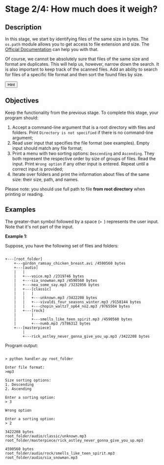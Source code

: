 <h1>Stage 2/4: How much does it weigh?</h1>

<h2>Description</h2>

<p>In this stage, we start by identifying files of the same size in bytes. The <code class="java">os.path</code> module allows you to get access to file extension and size. The <a target="_blank" href="https://docs.python.org/3/library/os.path.html#module-os.path" rel="noopener noreferrer nofollow">Official Documentation</a> can help you with that.</p>

<p>Of course, we cannot be absolutely sure that files of the same size and format are duplicates. This will help us, however, narrow down the search. It is also important to keep track of the scanned files. Add an ability to search for files of a specific file format and then sort the found files by size.</p>

<p><button
        class="btn-sm btn-outline-secondary"
        onclick="getElementById('hint-664').style.display='inline'">
        Hint
      </button>
      <div id="hint-664" style="display:none;">Use dictionaries with size as keys and a list of full paths as each key's value.</div></p>

<h2>Objectives</h2>

<p>Keep the functionality from the previous stage. To complete this stage, your program should:</p>

<ol>
	<li>Accept a command-line argument that is a root directory with files and folders. Print <code class="java">Directory is not specified</code> if there is no command-line argument;</li>
	<li>Read user input that specifies the file format (see examples). Empty input should match any file format;</li>
	<li>Print a menu with two sorting options: <code class="java">Descending</code> and <code class="java">Ascending</code>. They both represent the respective order by size of groups of files. Read the input. Print <code class="java">Wrong option</code> if any other input is entered. Repeat until a correct input is provided;</li>
	<li>Iterate over folders and print the information about files of the same size: their size, path, and names.</li>
</ol>

<p>Please note: you should use full path to file <strong>from root directory</strong> when printing or reading.</p>

<h2>Examples</h2>

<p>The greater-than symbol followed by a space (<code class="java">&gt; </code>) represents the user input. Note that it's not part of the input.</p>

<p><strong>Example 1:</strong></p>

<p>Suppose, you have the following set of files and folders:</p>

<pre><code class="language-no-highlight">
+---[root_folder]
    +---gordon_ramsay_chicken_breast.avi /4590560 bytes
    +---[audio]
    |   |
    |   +---voice.mp3 /2319746 bytes
    |   +---sia_snowman.mp3 /4590560 bytes
    |   +---nea_some_say.mp3 /3232056 bytes
    |   +---[classic]
    |   |   |
    |   |   +---unknown.mp3 /3422208 bytes
    |   |   +---vivaldi_four_seasons_winter.mp3 /9158144 bytes
    |   |   +---chopin_waltz7_op64_no2.mp3 /9765504 bytes
    |   +---[rock]
    |       |
    |       +---smells_like_teen_spirit.mp3 /4590560 bytes
    |       +---numb.mp3 /5786312 bytes
    +---[masterpiece]
        |
        +---rick_astley_never_gonna_give_you_up.mp3 /3422208 bytes</code></pre>

<p>Program output:</p>

<pre><code class="language-no-highlight">
&gt; python handler.py root_folder

Enter file format:
&gt;mp3

Size sorting options:
1. Descending
2. Ascending

Enter a sorting option:
&gt; 3

Wrong option

Enter a sorting option:
&gt; 2

3422208 bytes
root_folder/audio/classic/unknown.mp3
root_folder/masterpiece/rick_astley_never_gonna_give_you_up.mp3

4590560 bytes
root_folder/audio/rock/smells_like_teen_spirit.mp3
root_folder/audio/sia_snowman.mp3</code></pre>
